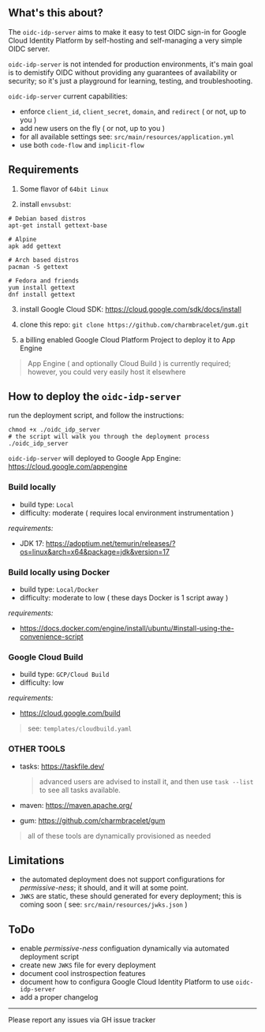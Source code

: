 ## What's this about?

The `oidc-idp-server` aims to make it easy
to test OIDC sign-in for Google Cloud Identity Platform
by self-hosting and self-managing a very simple OIDC server.

`oidc-idp-server` is not intended for production environments,
it's main goal is to demistify OIDC without providing any guarantees
of availability or security; so it's just a playground for
learning, testing, and troubleshooting.

`oidc-idp-server` current capabilities:

- enforce `client_id`, `client_secret`, `domain`, and `redirect` ( or not, up to you )
- add new users on the fly ( or not, up to you )
- for all available settings see: `src/main/resources/application.yml`
- use both `code-flow` and `implicit-flow`

## Requirements

1. Some flavor of `64bit Linux`

2. install `envsubst`:

```shell
# Debian based distros
apt-get install gettext-base

# Alpine
apk add gettext

# Arch based distros
pacman -S gettext

# Fedora and friends
yum install gettext
dnf install gettext
```

3. install Google Cloud SDK: <https://cloud.google.com/sdk/docs/install>

4. clone this repo: `git clone https://github.com/charmbracelet/gum.git`

5. a billing enabled Google Cloud Platform Project to deploy it to App Engine
  
  > App Engine ( and optionally Cloud Build ) is currently required; however, you could very easily host it elsewhere

## How to deploy the `oidc-idp-server`

run the deployment script, and follow the instructions:

```shell
chmod +x ./oidc_idp_server
# the script will walk you through the deployment process
./oidc_idp_server
```

`oidc-idp-server` will deployed to Google App Engine: https://cloud.google.com/appengine

### Build locally
  
  - build type: `Local`
  - difficulty: moderate ( requires local environment instrumentation )

  *requirements:*

  - JDK 17: https://adoptium.net/temurin/releases/?os=linux&arch=x64&package=jdk&version=17


### Build locally using Docker

  - build type: `Local/Docker`
  - difficulty: moderate to low ( these days Docker is 1 script away )

  
  *requirements:*

  - https://docs.docker.com/engine/install/ubuntu/#install-using-the-convenience-script

### Google Cloud Build

  - build type: `GCP/Cloud Build`
  - difficulty: low

  *requirements:*

  - https://cloud.google.com/build

  > see: `templates/cloudbuild.yaml`

### OTHER TOOLS

  - tasks: https://taskfile.dev/

    > advanced users are advised to install it, and then use `task --list` to see all tasks available.

  - maven: https://maven.apache.org/
  - gum: https://github.com/charmbracelet/gum

  > all of these tools are dynamically provisioned as needed

## Limitations

  - the automated deployment does not support configurations for *permissive-ness*; it should, and it will at some point.
  - `JWKS` are static, these should generated for every deployment; this is coming soon ( see: `src/main/resources/jwks.json` )

## ToDo

  - enable *permissive-ness* configuation dynamically via automated deployment script
  - create new `JWKS` file for every deployment
  - document cool instrospection features
  - document how to configura Google Cloud Identity Platform to use `oidc-idp-server`
  - add a proper changelog

---

Please report any issues via GH issue tracker
